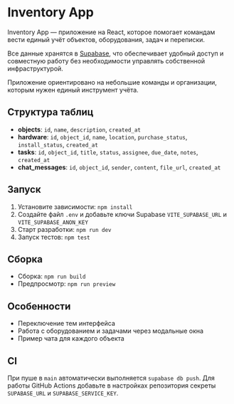 # Inventory App
 
Inventory App — приложение на React, которое помогает командам вести единый учёт объектов, оборудования, задач и переписки.

Все данные хранятся в [Supabase](https://supabase.com/), что обеспечивает удобный доступ и совместную работу без необходимости управлять собственной инфраструктурой.

Приложение ориентировано на небольшие команды и организации, которым нужен единый инструмент учёта.

## Структура таблиц
- **objects**: `id`, `name`, `description`, `created_at`
- **hardware**: `id`, `object_id`, `name`, `location`, `purchase_status`, `install_status`, `created_at`
- **tasks**: `id`, `object_id`, `title`, `status`, `assignee`, `due_date`, `notes`, `created_at`
- **chat_messages**: `id`, `object_id`, `sender`, `content`, `file_url`, `created_at`

## Запуск
1. Установите зависимости: `npm install`
2. Создайте файл `.env` и добавьте ключи Supabase `VITE_SUPABASE_URL` и `VITE_SUPABASE_ANON_KEY`
3. Старт разработки: `npm run dev`
4. Запуск тестов: `npm test`

## Сборка
- Сборка: `npm run build`
- Предпросмотр: `npm run preview`

## Особенности
- Переключение тем интерфейса
- Работа с оборудованием и задачами через модальные окна
- Пример чата для каждого объекта

## CI

При пуше в `main` автоматически выполняется `supabase db push`. Для работы GitHub Actions добавьте в настройках репозитория секреты `SUPABASE_URL` и `SUPABASE_SERVICE_KEY`.
